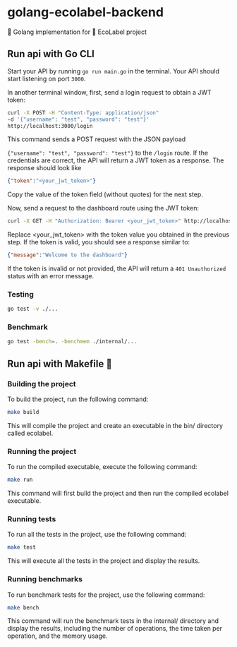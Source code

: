 # golang-ecolabel-backend

🔷 Golang implementation for 📗 EcoLabel project

## Run api with Go CLI

Start your API by running `go run main.go` in the terminal.
Your API should start listening on port `3000`.

In another terminal window, first, send a login request to obtain a JWT token:

```sh
curl -X POST -H "Content-Type: application/json"
-d '{"username": "test", "password": "test"}' 
http://localhost:3000/login
```

This command sends a POST request with the JSON payload

`{"username": "test", "password": "test"}` to the `/login` route.
If the credentials are correct, the API will return a JWT token as a response.
The response should look like

```json
{"token":"<your_jwt_token>"}
```

Copy the value of the token field (without quotes) for the next step.

Now, send a request to the dashboard route using the JWT token:

```sh
curl -X GET -H "Authorization: Bearer <your_jwt_token>" http://localhost:3000/dashboard
```

Replace <your_jwt_token> with the token value you obtained in the previous step.
If the token is valid, you should see a response similar to:

```json
{"message":"Welcome to the dashboard"}
```

If the token is invalid or not provided, the API will return a `401 Unauthorized` status with an error message.

### Testing

```sh
go test -v ./...
```

### Benchmark

```sh
go test -bench=. -benchmem ./internal/...
```

## Run api with Makefile 💫

### Building the project

To build the project, run the following command:

```sh
make build
```

This will compile the project and create an executable in the bin/ directory called ecolabel.

### Running the project

To run the compiled executable, execute the following command:

```sh
make run
```

This command will first build the project and then run the compiled ecolabel executable.

### Running tests

To run all the tests in the project, use the following command:

```sh
make test
```

This will execute all the tests in the project and display the results.

### Running benchmarks

To run benchmark tests for the project, use the following command:

```sh
make bench
```

This command will run the benchmark tests in the internal/ directory and display the results, including the number of operations, the time taken per operation, and the memory usage.
